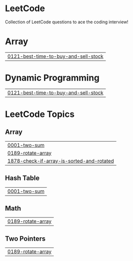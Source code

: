 # LeetCode
Collection of LeetCode questions to ace the coding interview!


# Array
|  |
| ------- |
| [0121-best-time-to-buy-and-sell-stock](https://github.com/padmaKumar1995/LeetCode/tree/master/0121-best-time-to-buy-and-sell-stock) |
# Dynamic Programming
|  |
| ------- |
| [0121-best-time-to-buy-and-sell-stock](https://github.com/padmaKumar1995/LeetCode/tree/master/0121-best-time-to-buy-and-sell-stock) |
<!---LeetCode Topics Start-->
# LeetCode Topics
## Array
|  |
| ------- |
| [0001-two-sum](https://github.com/padmaKumar1995/LeetCode/tree/master/0001-two-sum) |
| [0189-rotate-array](https://github.com/padmaKumar1995/LeetCode/tree/master/0189-rotate-array) |
| [1878-check-if-array-is-sorted-and-rotated](https://github.com/padmaKumar1995/LeetCode/tree/master/1878-check-if-array-is-sorted-and-rotated) |
## Hash Table
|  |
| ------- |
| [0001-two-sum](https://github.com/padmaKumar1995/LeetCode/tree/master/0001-two-sum) |
## Math
|  |
| ------- |
| [0189-rotate-array](https://github.com/padmaKumar1995/LeetCode/tree/master/0189-rotate-array) |
## Two Pointers
|  |
| ------- |
| [0189-rotate-array](https://github.com/padmaKumar1995/LeetCode/tree/master/0189-rotate-array) |
<!---LeetCode Topics End-->